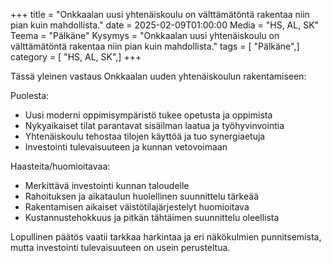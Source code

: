 +++
title = "Onkkaalan uusi yhtenäiskoulu on välttämätöntä rakentaa niin pian kuin mahdollista."
date = 2025-02-09T01:00:00
Media = "HS, AL, SK"
Teema = "Pälkäne"
Kysymys = "Onkkaalan uusi yhtenäiskoulu on välttämätöntä rakentaa niin pian kuin mahdollista."
tags = [ "Pälkäne",]
category = [ "HS, AL, SK",]
+++

Tässä yleinen vastaus Onkkaalan uuden yhtenäiskoulun rakentamiseen:

Puolesta:
- Uusi moderni oppimisympäristö tukee opetusta ja oppimista
- Nykyaikaiset tilat parantavat sisäilman laatua ja työhyvinvointia
- Yhtenäiskoulu tehostaa tilojen käyttöä ja tuo synergiaetuja
- Investointi tulevaisuuteen ja kunnan vetovoimaan

Haasteita/huomioitavaa:
- Merkittävä investointi kunnan taloudelle
- Rahoituksen ja aikataulun huolellinen suunnittelu tärkeää
- Rakentamisen aikaiset väistötilajärjestelyt huomioitava
- Kustannustehokkuus ja pitkän tähtäimen suunnittelu oleellista

Lopullinen päätös vaatii tarkkaa harkintaa ja eri näkökulmien punnitsemista, mutta investointi tulevaisuuteen on usein perusteltua.